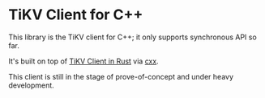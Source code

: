# TiKV Client for C++

This library is the TiKV client for C++; it only supports synchronous API so far.

It's built on top of 
[TiKV Client in Rust](https://github.com/tikv/client-rust) via [cxx](https://github.com/dtolnay/cxx). 

This client is still in the stage of prove-of-concept and under heavy development.
